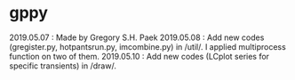# gppy
2019.05.07  : Made by Gregory S.H. Paek
2019.05.08  : Add new codes (gregister.py, hotpantsrun.py, imcombine.py) in /util/. I applied multiprocess function on two of them.
2019.05.10  : Add new codes (LCplot series for specific transients) in /draw/.
